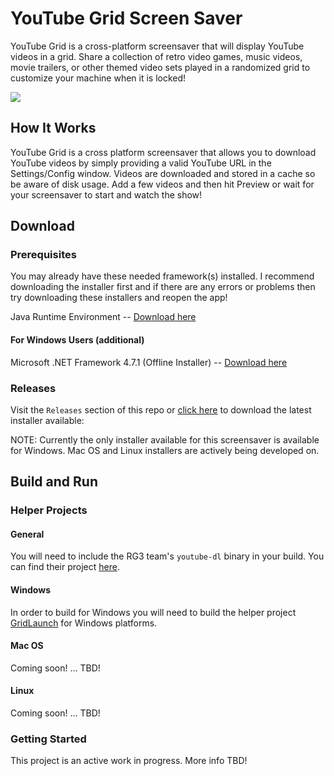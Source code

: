 # YouTube Grid Screen Saver

YouTube Grid is a cross-platform screensaver that will display YouTube videos in a grid. Share a collection of retro video games, music videos, movie trailers, or other themed video sets played in a randomized grid to customize your machine when it is locked!

![](https://i.imgur.com/xoOYBcg.gif)

## How It Works

YouTube Grid is a cross platform screensaver that allows you to download YouTube videos by simply providing a valid YouTube URL in the Settings/Config window. Videos are downloaded and stored in a cache so be aware of disk usage. Add a few videos and then hit Preview or wait for your screensaver to start and watch the show!

## Download

### Prerequisites

You may already have these needed framework(s) installed. I recommend downloading the installer first and if there are any errors or problems then try downloading these installers and reopen the app!

Java Runtime Environment -- [Download here](http://www.oracle.com/technetwork/java/javase/downloads/jre10-downloads-4417026.html)

#### For Windows Users (additional)

Microsoft .NET Framework 4.7.1 (Offline Installer) -- [Download here](https://www.microsoft.com/en-us/download/details.aspx?id=56116)

### Releases

Visit the `Releases` section of this repo or [click here](https://github.com/dantheman213/youtubegrid-screensaver/releases) to download the latest installer available:

NOTE: Currently the only installer available for this screensaver is available for Windows. Mac OS and Linux installers are actively being developed on.

## Build and Run

### Helper Projects

#### General

You will need to include the RG3 team's `youtube-dl` binary in your build. You can find their project [here](https://github.com/rg3/youtube-dl).

#### Windows

In order to build for Windows you will need to build the helper project [GridLaunch](https://github.com/dantheman213/GridLaunch) for Windows platforms.

#### Mac OS

Coming soon! ... TBD!

#### Linux

Coming soon! ... TBD!

### Getting Started

This project is an active work in progress. More info TBD!
